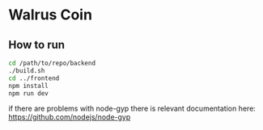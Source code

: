 # Walrus Coin

## How to run

```bash
cd /path/to/repo/backend
./build.sh
cd ../frontend
npm install
npm run dev
```

if there are problems with node-gyp there is relevant documentation here: https://github.com/nodejs/node-gyp  